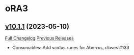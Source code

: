 # oRA3

## [v10.1.1](https://github.com/BigWigsMods/oRA3/tree/v10.1.1) (2023-05-10)
[Full Changelog](https://github.com/BigWigsMods/oRA3/compare/v10.1.0...v10.1.1) [Previous Releases](https://github.com/BigWigsMods/oRA3/releases)

- Consumables: Add vantus runes for Aberrus, closes #133  
